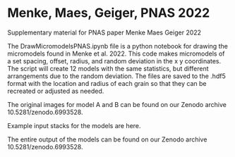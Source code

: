 # Menke, Maes, Geiger, PNAS 2022
Supplementary material for PNAS paper Menke Maes Geiger 2022

The DrawMicromodelsPNAS.ipynb file is a python notebook for drawing the micromodels found in Menke et al. 2022. This code makes micromodels of a set spacing, offset, radius, and random deviation in the x y coordinates. The script will create 12 models with the same statistics, but different arrangements due to the random deviation. The files are saved to the .hdf5 format with the location and radius of each grain so that they can be recreated or adjusted as needed. 

The original images for model A and B can be found on our Zenodo archive 10.5281/zenodo.6993528. 

Example input stacks for the models are here. 

The entire output of the models can be found on our Zenodo archive 10.5281/zenodo.6993528. 



